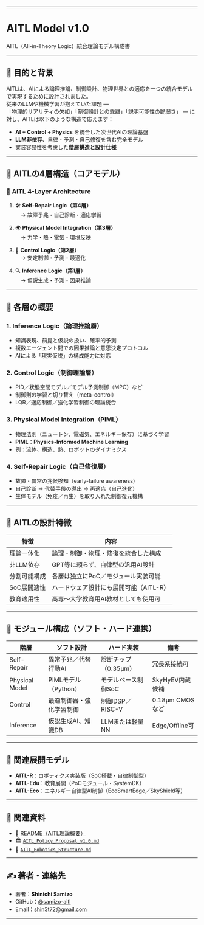 
---
# AITL Model v1.0  
AITL（All-in-Theory Logic）統合理論モデル構成書

---

## 🎯 目的と背景

AITLは、AIによる論理推論、制御設計、物理世界との適応を一つの統合モデルで実現するために設計されました。  
従来のLLMや機械学習が抱えていた課題 ―  
「物理的リアリティの欠如」「制御設計との乖離」「説明可能性の脆弱さ」 ― に対し、AITLは以下のような構造で応えます：

- **AI + Control + Physics** を統合した次世代AIの理論基盤  
- **LLM非依存**、自律・予測・自己修復を含む完全モデル  
- 実装容易性を考慮した**階層構造と設計仕様**

---

## 🧠 AITLの4層構造（コアモデル）

### 📐 AITL 4-Layer Architecture

1. 🛠 **Self-Repair Logic（第4層）**  
　→ 故障予兆・自己診断・適応学習

2. 🌍 **Physical Model Integration（第3層）**  
　→ 力学・熱・電気・環境反映

3. 🎯 **Control Logic（第2層）**  
　→ 安定制御・予測・最適化

4. 🔍 **Inference Logic（第1層）**  
　→ 仮説生成・予測・因果推論

---

## 🔎 各層の概要

### 1. Inference Logic（論理推論層）

- 知識表現、前提と仮説の扱い、確率的予測  
- 複数エージェント間での因果推論と意思決定プロトコル  
- AIによる「現実仮説」の構成能力に対応

### 2. Control Logic（制御理論層）

- PID／状態空間モデル／モデル予測制御（MPC）など  
- 制御則の学習と切り替え（meta-control）  
- LQR／適応制御／強化学習制御の理論統合

### 3. Physical Model Integration（PIML）

- 物理法則（ニュートン、電磁気、エネルギー保存）に基づく学習  
- **PIML：Physics-Informed Machine Learning**  
- 例：流体、構造、熱、ロボットのダイナミクス

### 4. Self-Repair Logic（自己修復層）

- 故障・異常の兆候検知（early-failure awareness）  
- 自己診断 → 代替手段の導出 → 再適応（自己進化）  
- 生体モデル（免疫／再生）を取り入れた制御復元機構

---

## 🧩 AITLの設計特徴

| 特徴 | 内容 |
|------|------|
| 理論一体化 | 論理・制御・物理・修復を統合した構成 |
| 非LLM依存 | GPT等に頼らず、自律型の汎用AI設計 |
| 分割可能構成 | 各層は独立にPoC／モジュール実装可能 |
| SoC展開適性 | ハードウェア設計にも展開可能（AITL-R） |
| 教育適用性 | 高専〜大学教育用AI教材としても使用可 |

---

## 📐 モジュール構成（ソフト・ハード連携）

| 階層 | ソフト設計 | ハード実装 | 備考 |
|------|------------|-------------|------|
| Self-Repair | 異常予兆／代替行動AI | 診断チップ（0.35µm） | 冗長系接続可 |
| Physical Model | PIMLモデル（Python） | モデルベース制御SoC | SkyHyEV内蔵候補 |
| Control | 最適制御器・強化学習制御 | 制御DSP／RISC-V | 0.18µm CMOSなど |
| Inference | 仮説生成AI、知識DB | LLMまたは軽量NN | Edge/Offline可 |

---

## 🔁 関連展開モデル

- **AITL-R**：ロボティクス実装版（SoC搭載・自律制御型）  
- **AITL-Edu**：教育展開（PoCモジュール・SystemDK）  
- **AITL-Eco**：エネルギー自律型AI制御（EcoSmartEdge／SkyShield等）

---

## 🔗 関連資料

- 📄 [README（AITL理論概要）](../README.md)  
- 🏛 [`AITL_Policy_Proposal_v1.0.md`](AITL_Policy_Proposal_v1.0.md)  
- 🤖 [`AITL_Robotics_Structure.md`](AITL_Robotics_Structure.md)

---

## ✍ 著者・連絡先

- 著者：**Shinichi Samizo**  
- GitHub：[@samizo-aitl](https://github.com/samizo-aitl)  
- Email：shin3t72@gmail.com

---
